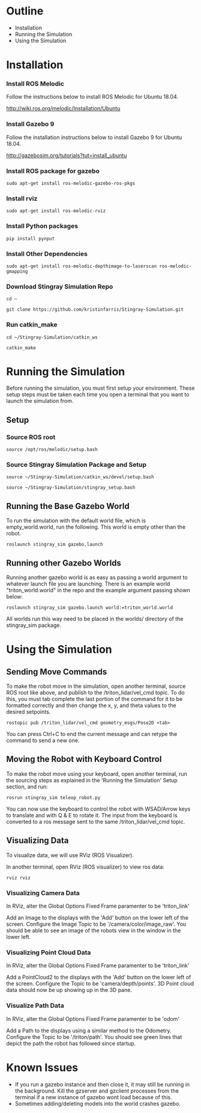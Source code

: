 # Outline
- Installation
- Running the Simulation
- Using the Simulation



# Installation

### Install ROS Melodic

Follow the instructions below to install ROS Melodic for Ubuntu 18.04.

http://wiki.ros.org/melodic/Installation/Ubuntu 

### Install Gazebo 9

Follow the installation instructions below to install Gazebo 9 for Ubuntu 18.04.

http://gazebosim.org/tutorials?tut=install_ubuntu

### Install ROS package for gazebo

`sudo apt-get install ros-melodic-gazebo-ros-pkgs`

### Install rviz

`sudo apt-get install ros-melodic-rviz`

### Install Python packages

`pip install pynput`

### Install Other Dependencies

`sudo apt-get install ros-melodic-depthimage-to-laserscan ros-melodic-gmapping`

### Download Stingray Simulation Repo

`cd ~`

`git clone https://github.com/kristinfarris/Stingray-Simulation.git`

### Run catkin_make

`cd ~/Stingray-Simulation/catkin_ws`

`catkin_make`



# Running the Simulation

Before running the simulation, you must first setup your environment. These setup steps must be taken each time you open a terminal that you want to launch the simulation from.

## Setup

### Source ROS root

`source /opt/ros/melodic/setup.bash`

### Source Stingray Simulation Package and Setup

`source ~/Stingray-Simulation/catkin_ws/devel/setup.bash` 

`source ~/Stingray-Simulation/stingray_setup.bash` 

## Running the Base Gazebo World

To run the simulation with the default world file, which is empty_world.world, run the following. This world is empty other than the robot.

`roslaunch stingray_sim gazebo.launch`

## Running other Gazebo Worlds

Running another gazebo world is as easy as passing a world argument to whatever launch file you are launching. There is an example world "triton_world.world" in the repo and the example argument passing shown below:

`roslaunch stingray_sim gazebo.launch world:=triton_world.world`

All worlds run this way need to be placed in the worlds/ directory of the stingray_sim package. 



# Using the Simulation

## Sending Move Commands

To make the robot move in the simulation, open another terminal, source ROS root like above, and publish to the /triton_lidar/vel_cmd topic. To do this, you must tab complete the last portion of the command for it to be formatted correctly and then change the x, y, and theta values to the desired setpoints.

`rostopic pub /triton_lidar/vel_cmd geometry_msgs/Pose2D <tab>`

You can press Ctrl+C to end the current message and can retype the command to send a new one. 

## Moving the Robot with Keyboard Control

To make the robot move using your keyboard, open another terminal, run the sourcing steps as explained in the 'Running the Simulation' Setup section, and run:

`rosrun stingray_sim teleop_robot.py`

You can now use the keyboard to control the robot with WSAD/Arrow keys to translate and with Q & E to rotate it. The input from the keyboard is converted to a ros message sent to the same /triton_lidar/vel_cmd topic.

## Visualizing Data

To visualize data, we will use RViz (ROS Visualizer).

In another terminal, open RViz (ROS visualizer) to view ros data:

`rviz rviz`

### Visualizing Camera Data

In RViz, alter the Global Options Fixed Frame paramenter to be 'triton_link'

Add an Image to the displays with the 'Add' button on the lower left of the screen. Configure the Image Topic to be '/camera/color/image_raw'. You should be able to see an image of the robots view in the window in the lower left.  

### Visualizing Point Cloud Data 

In RViz, alter the Global Options Fixed Frame paramenter to be 'triton_link'

Add a PointCloud2 to the displays with the 'Add' button on the lower left of the screen. Configure the Topic to be 'camera/depth/points'. 3D Point cloud data should now be up showing up in the 3D pane.  

### Visualize Path Data

In RViz, alter the Global Options Fixed Frame paramenter to be 'odom'

Add a Path to the displays using a similar method to the Odometry. Configure the Topic to be '/triton/path'. You should see green lines that depict the path the robot has followed since startup.  
<!---
### Visualize Odometry Data

In RViz, alter the Global Options Fixed Frame paramenter to be 'triton_link'

Add an Odometry to the displays with the 'Add' button on the lower left of the screen. Configure the Topic to be '/triton/odom' and Keep to be 1 (or any value you wish, depending on how much history of odometry data you would like to show). You should see red arrows that depict the location and rotation of your robot in the simulation.  

### Visualizing SLAM Data

To run the simluation with slam mapping enabled in the empty world:

`roslaunch stingray_sim slam.launch`

To run the simluation with slam mapping enabled in a custom world:

`roslaunch stingray_sim slam.launch world:=<world name>.world`

In RViz, alter the Global Options Fixed Frame paramenter to be 'map'

Add a Map to the displays with the 'Add' button on the lower left of the screen. Configure the Topic to be '/map'. You should see a map of your simulated robot's surroundings begin to be created. Navigate around your world to build up the map.   
-->

# Known Issues
- If you run a gazebo instance and then close it, it may still be running in the background. Kill the gzserver and gzclient processes from the terminal if a new instance of gazebo wont load because of this. 
- Sometimes adding/deleting models into the world crashes gazebo. 
<!---
- The slam mapping feature has a bug related to its frame of reference, which results in maps that look placed on the plane disconnected. 
-->
